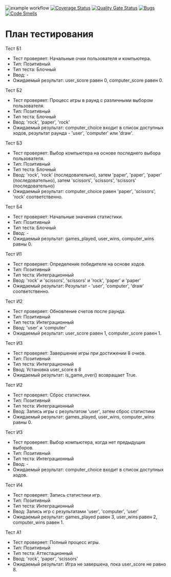 ![example workflow](https://github.com/La-maker-lab24/Lab2/actions/workflows/python-tests.yml/badge.svg)
[![Coverage Status](https://coveralls.io/repos/github/La-maker-lab24/Lab2/badge.svg?branch=main)](https://coveralls.io/github/La-maker-lab24/Lab2?branch=main)
[![Quality Gate Status](https://sonarcloud.io/api/project_badges/measure?project=La-maker-lab24_Lab2&metric=alert_status)](https://sonarcloud.io/summary/new_code?id=La-maker-lab24_Lab2)
[![Bugs](https://sonarcloud.io/api/project_badges/measure?project=La-maker-lab24_Lab2&metric=bugs)](https://sonarcloud.io/summary/new_code?id=La-maker-lab24_Lab2)
[![Code Smells](https://sonarcloud.io/api/project_badges/measure?project=La-maker-lab24_Lab2&metric=code_smells)](https://sonarcloud.io/summary/new_code?id=La-maker-lab24_Lab2)
# План тестирования

Тест Б1
 - Тест проверяет: Начальные очки пользователя и компьютера.
 - Тип: Позитивный
 - Тип теста: Блочный
 - Ввод: -
 - Ожидаемый результат: user_score равен 0, computer_score равен 0.

Тест Б2
 - Тест проверяет: Процесс игры в раунд с различными выбором пользователя.
 - Тип: Позитивный
 - Тип теста: Блочный
 - Ввод: 'rock', 'paper', 'rock'
 - Ожидаемый результат: computer_choice входит в список доступных ходов, результат раунда - 'user', 'computer' или 'draw'.

Тест Б3
 - Тест проверяет: Выбор компьютера на основе последнего выбора пользователя.
 - Тип: Позитивный
 - Тип теста: Блочный
 - Ввод: 'rock', 'rock' (последовательно), затем 'paper', 'paper', 'paper' (последовательно), затем 'scissors', 'scissors', 'scissors' (последовательно)
 - Ожидаемый результат: computer_choice равен 'paper', 'scissors', 'rock' соответственно.

Тест Б4
 - Тест проверяет: Начальные значения статистики.
 - Тип: Позитивный
 - Тип теста: Блочный
 - Ввод: -
 - Ожидаемый результат: games_played, user_wins, computer_wins равны 0.

Тест И1
 - Тест проверяет: Определение победителя на основе ходов.
 - Тип: Позитивный
 - Тип теста: Интеграционный
 - Ввод: 'rock' и 'scissors', 'scissors' и 'rock', 'paper' и 'paper'
 - Ожидаемый результат: Результат - 'user', 'computer', 'draw' соответственно.

Тест И2
 - Тест проверяет: Обновление счетов после раунда.
 - Тип: Позитивный
 - Тип теста: Интеграционный
 - Ввод: 'user' и 'computer'
 - Ожидаемый результат: user_score равен 1, computer_score равен 1.

Тест И3
 - Тест проверяет: Завершение игры при достижении 8 очков.
 - Тип: Позитивный
 - Тип теста: Интеграционный
 - Ввод: Установка user_score в 8
 - Ожидаемый результат: is_game_over() возвращает True.

Тест И2
 - Тест проверяет: Сброс статистики.
 - Тип: Позитивный
 - Тип теста: Интеграционный
 - Ввод: Запись игры с результатом 'user', затем сброс статистики
 - Ожидаемый результат: games_played, user_wins, computer_wins равны 0.

Тест И3
 - Тест проверяет: Выбор компьютера, когда нет предыдущих выборов.
 - Тип: Позитивный
 - Тип теста: Интеграционный
 - Ввод: -
 - Ожидаемый результат: computer_choice входит в список доступных ходов.

Тест И4
 - Тест проверяет: Запись статистики игр.
 - Тип: Позитивный
 - Тип теста: Интеграционный
 - Ввод: Запись игр с результатами 'user', 'computer', 'user'
 - Ожидаемый результат: games_played равен 3, user_wins равен 2, computer_wins равен 1.

Тест А1
 - Тест проверяет: Полный процесс игры.
 - Тип: Позитивный
 - Тип теста: Аттестационный
 - Ввод: 'rock', 'paper', 'scissors'
 - Ожидаемый результат: Игра не завершена, пока user_score не равно 8.
